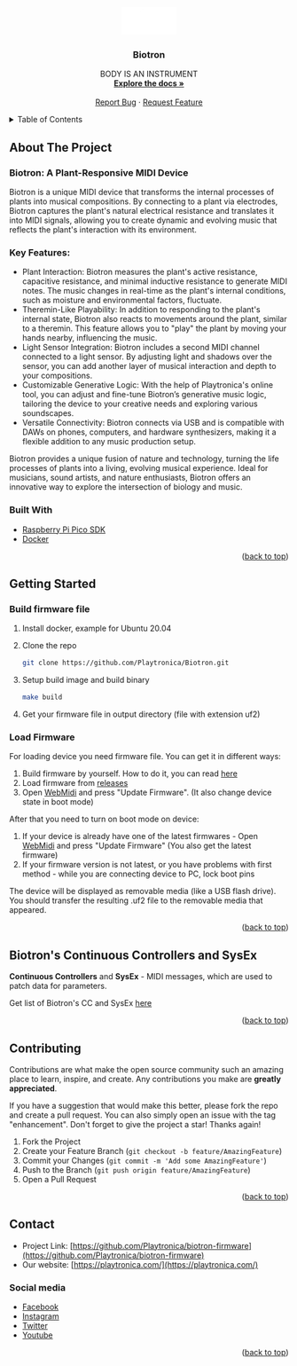 <div id="top"></div>

<!-- PROJECT SHIELDS -->
<!--
*** I'm using markdown "reference style" links for readability.
*** Reference links are enclosed in brackets [ ] instead of parentheses ( ).
*** See the bottom of this document for the declaration of the reference variables
*** for contributors-url, forks-url, etc. This is an optional, concise syntax you may use.
*** https://www.markdownguide.org/basic-syntax/#reference-style-links
-->
<!--
[![Contributors][contributors-shield]][contributors-url]
[![Forks][forks-shield]][forks-url]
[![Stargazers][stars-shield]][stars-url]
[![Issues][issues-shield]][issues-url]
[![MIT License][license-shield]][license-url]
-->


<!-- PROJECT LOGO -->
<br />
<div align="center">
  <a href="https://github.com/Playtronica">
    <img src="static/logo.png" alt="Logo" width="100">
  </a>

<h3 align="center">Biotron</h3>

  <p align="center">
    BODY IS AN INSTRUMENT
    <br />
    <a href="https://github.com/Playtronica/biotron-firmware"><strong>Explore the docs »</strong></a>
    <br />
    <br />
    <a href="https://github.com/Playtronica/Biotron/issues">Report Bug</a>
    ·
    <a href="https://github.com/Playtronica/Biotron/issues">Request Feature</a>
  </p>
</div>



<!-- TABLE OF CONTENTS -->

<details>

  <summary>Table of Contents</summary>

  <ol>
    <li>
      <a href="#about-the-project">About The Project</a>
      <ul>
        <li><a href="#built-with">Built With</a></li>
      </ul>
    </li>
    <li>
      <a href="#getting-started">Getting Started</a>
      <ul>
        <li><a href="#build-firmware-file">Build firmware file</a></li>
        <li><a href="#load-firmware">Load Firmware</a></li>
      </ul>
    </li>
    <li><a href="#biotrons-continuous-controllers-">Biotron's Continuous Controllers</a></li>
    <li><a href="#contributing">Contributing</a></li>
    <li><a href="#contact">Contact</a></li>
  </ol>

</details>


## About The Project

### Biotron: A Plant-Responsive MIDI Device

Biotron is a unique MIDI device that transforms the internal processes of plants into musical compositions. By connecting to a plant via electrodes, Biotron captures the plant's natural electrical resistance and translates it into MIDI signals, allowing you to create dynamic and evolving music that reflects the plant's interaction with its environment.

### Key Features:

- Plant Interaction: Biotron measures the plant's active resistance, capacitive resistance, and minimal inductive resistance to generate MIDI notes. The music changes in real-time as the plant's internal conditions, such as moisture and environmental factors, fluctuate.
- Theremin-Like Playability: In addition to responding to the plant's internal state, Biotron also reacts to movements around the plant, similar to a theremin. This feature allows you to "play" the plant by moving your hands nearby, influencing the music.
- Light Sensor Integration: Biotron includes a second MIDI channel connected to a light sensor. By adjusting light and shadows over the sensor, you can add another layer of musical interaction and depth to your compositions.
- Customizable Generative Logic: With the help of Playtronica's online tool, you can adjust and fine-tune Biotron’s generative music logic, tailoring the device to your creative needs and exploring various soundscapes.
- Versatile Connectivity: Biotron connects via USB and is compatible with DAWs on phones, computers, and hardware synthesizers, making it a flexible addition to any music production setup.

Biotron provides a unique fusion of nature and technology, turning the life processes of plants into a living, evolving musical experience. Ideal for musicians, sound artists, and nature enthusiasts, Biotron offers an innovative way to explore the intersection of biology and music.


### Built With

* [Raspberry Pi Pico SDK](https://github.com/raspberrypi/pico-sdk)
* [Docker](https://www.docker.com/)

<p align="right">(<a href="#top">back to top</a>)</p>

<!-- GETTING STARTED -->
## Getting Started

### Build firmware file


1. Install docker, example for Ubuntu 20.04

2. Clone the repo
   ```sh
   git clone https://github.com/Playtronica/Biotron.git
   ```
3. Setup build image and build binary
   ```sh
   make build
   ```
4. Get your firmware file in output directory (file with extension uf2)


### Load Firmware

For loading device you need firmware file. You can get it in different ways:
1) Build firmware by yourself. How to do it, you can read [here](#build-firmware-file)
2) Load firmware from [releases](https://github.com/Playtronica/biotron-firmware/releases/latest)
3) Open [WebMidi](https://playtronica.github.io/WebMidiVue/#/biotron) and press "Update Firmware". 
(It also change device state in boot mode)

After that you need to turn on boot mode on device:

1) If your device is already have one of the latest firmwares - 
Open [WebMidi](https://playtronica.github.io/WebMidiVue/#/biotron) and press "Update Firmware" 
(You also get the latest firmware)
2) If your firmware version is not latest, or you have problems with first method -
while you are connecting device to PC, lock boot pins

The device will be displayed as removable media (like a USB flash drive).
You should transfer the resulting .uf2 file to the removable media that appeared.


<p align="right">(<a href="#top">back to top</a>)</p>

<!-- COMMANDS -->
## Biotron's Continuous Controllers and SysEx
**Continuous Controllers** and **SysEx** - MIDI messages, which are used to patch data for parameters.

Get list of Biotron's CC and SysEx [here](SettingsDescription.md)

<p align="right">(<a href="#top">back to top</a>)</p>

<!-- CONTRIBUTING -->
## Contributing

Contributions are what make the open source community such an amazing place to learn, inspire, and create. Any contributions you make are **greatly appreciated**.

If you have a suggestion that would make this better, please fork the repo and create a pull request. You can also simply open an issue with the tag "enhancement".
Don't forget to give the project a star! Thanks again!

1. Fork the Project
2. Create your Feature Branch (`git checkout -b feature/AmazingFeature`)
3. Commit your Changes (`git commit -m 'Add some AmazingFeature'`)
4. Push to the Branch (`git push origin feature/AmazingFeature`)
5. Open a Pull Request

<p align="right">(<a href="#top">back to top</a>)</p>

<!-- CONTACT -->
## Contact

* Project Link: [https://github.com/Playtronica/biotron-firmware](https://github.com/Playtronica/biotron-firmware)
* Our website: [https://playtronica.com/](https://playtronica.com/)

### Social media
* [Facebook](https://www.facebook.com/playtronica)
* [Instagram](http://instagram.com/playtronica)
* [Twitter](https://twitter.com/playtronica)
* [Youtube](https://www.youtube.com/playtronica)


<p align="right">(<a href="#top">back to top</a>)</p>



<!-- ACKNOWLEDGMENTS -->
<!-- ## Acknowledgments
* []()
* []()
* []()
<p align="right">(<a href="#top">back to top</a>)</p> -->


<!-- MARKDOWN LINKS & IMAGES -->
<!-- https://www.markdownguide.org/basic-syntax/#reference-style-links -->
[contributors-shield]: https://img.shields.io/github/contributors/Playtronica/Biotron.svg?style=for-the-badge
[contributors-url]: https://github.com/Playtronica/Biotron/graphs/contributors
[forks-shield]: https://img.shields.io/github/forks/Playtronica/Biotron.svg?style=for-the-badge
[forks-url]: https://github.com/Playtronica/Biotron/network/members
[stars-shield]: https://img.shields.io/github/stars/Playtronica/Biotron.svg?style=for-the-badge
[stars-url]: https://github.com/Playtronica/Biotron/stargazers
[issues-shield]: https://img.shields.io/github/issues/Playtronica/Biotron.svg?style=for-the-badge
[issues-url]: https://github.com/Playtronica/Biotron/issues
[license-shield]: https://img.shields.io/github/license/Playtronica/Biotron.svg?style=for-the-badge
[license-url]: https://github.com/Playtronica/Biotron/blob/master/LICENSE.txt
[linkedin-shield]: https://img.shields.io/badge/-LinkedIn-black.svg?style=for-the-badge&logo=linkedin&colorB=555
[linkedin-url]: https://linkedin.com/in/linkedin_username

